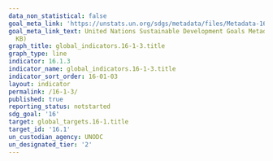 ```yaml
---
data_non_statistical: false
goal_meta_link: 'https://unstats.un.org/sdgs/metadata/files/Metadata-16-01-03.pdf '
goal_meta_link_text: United Nations Sustainable Development Goals Metadata (PDF 217
  KB)
graph_title: global_indicators.16-1-3.title
graph_type: line
indicator: 16.1.3
indicator_name: global_indicators.16-1-3.title
indicator_sort_order: 16-01-03
layout: indicator
permalink: /16-1-3/
published: true
reporting_status: notstarted
sdg_goal: '16'
target: global_targets.16-1.title
target_id: '16.1'
un_custodian_agency: UNODC
un_designated_tier: '2'
---
```

